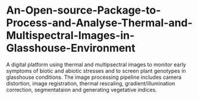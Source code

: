 # An-Open-source-Package-to-Process-and-Analyse-Thermal-and-Multispectral-Images-in-Glasshouse-Environment
A digital platform using thermal and multipsectral images to monitor early symptoms of biotic and abiotic stresses and to screen plant genotypes in glasshouse conditions.
The image processing pipeline includes camera distortion, image registration, thermal rescaling, gradient/illumination correction, segmentataion and generating vegetative indices. 
